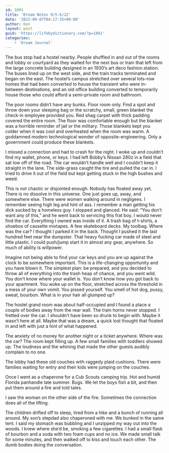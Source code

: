 ```yaml
---
id: 1091
title: 'Dream Notes 9/5-6/22'
date: '2022-09-07T04:17:35+00:00'
author: Ken
layout: post
guid: 'https://lifebydictionary.com/?p=1091'
categories:
    - 'Dream Journal'
---
```


The bus stop had a hostel nearby. People shuffled in and out of the rooms and lobby or courtyard as they waited for the next bus or train that left from the large concrete building designed in an 1930’s art deco fashion.station. The buses lined up on the west side, and the train tracks terminated and began on the east. The hostel’s campus stretched over several lots–row homes that had been converted to house the transient who were in-between destinations, and an old office building converted to temporarily house those who could afford a semi-private room and bathroom.

The poor rooms didn’t have any bunks. Floor room only. Find a spot and throw down your sleeping bag or the scratchy, small, green blanket the check-in employee provided you. Red shag carpet with thick padding covered the entire room. The floor was comfortable enough but the blanket was a horrible reminder of jail or the military. Those blankets kept you colder when it was cool and overheated when the room was warm. A goddamned modern technological wonder of opposite-engineering. Only a government could produce these blankets.

I missed a connection and had to crash for the night. I woke up and couldn’t find my wallet, phone, or keys. I had left Bobby’s Nissan 280z in a field that sat low off of the road. The car wouldn’t handle well and I couldn’t keep it straight in the lane. The side-grass caught the tire and pulled the car in. I tried to drive it out of the field but kept getting stuck in the high bushes and weed.

This is not chaotic or disjointed enough. Nobody has floated away yet. There is no dissolve in this universe. One just goes up, away, and somewhere else. There were women walking around in negligees. I remember seeing high leg and hint of ass. I remember a man getting his dick sucked by a homeless guy. I stopped and glanced. He said: “You don’t want any of this,” and he went back to servicing this frat boy. I would never find the car. Everything I owned was inside of it. A trash bag of t-shirts, a shoebox of cassette mixtapes. A few skateboard decks. My toolbag. Where was the car? I thought I parked it in the back. Thought I pushed it the last hundred feet near the dumpster. That heavy fucking car made of steel and little plastic. I could push/jump start it in almost any gear, anywhere. So much of ability is willpower.

Imagine not being able to find your car keys and you are up against the clock to be somewhere important. This is a life-changing opportunity and you have blown it. The simplest plan: be prepared, and you decided to throw all of everything into the trash heap of chance, and you went wild. You don’t know where your wallet is. You don’t know how you got back to your apartment. You woke up on the floor, stretched across the threshold in a mess of your own vomit. You pissed yourself. You smell of hot dog, pussy, sweat, bourbon. What is in your hair all glumped up?

The hostel grand room was about half-occupied and I found a place a couple of bodies away from the rear wall. The train horns never stopped. I fretted over the car. I shouldn’t have been so drunk to begin with. Maybe it wasn’t here at all. Maybe that was a dream, a quick lost thought that floated in and left with just a hint of what happened.

The anxiety of no money for another night or a ticket anywhere. Where was the car? The room kept filling up. A few small families with toddlers showed up. The loudness and the whining that made the other guests audibly complain to no one.

The lobby had these old couches with raggedy plaid cushions. There were families waiting for entry and their kids were jumping on the couches.

Once I went as a chaperone for a Cub Scouts camping trip. Hot and humid Florida panhandle late summer. Bugs. We let the boys fish a bit, and then put them around a fire and told tales.

I saw the woman on the other side of the fire. Sometimes the connection does all of the lifting.

The children drifted off to sleep, tired from a hike and a bunch of running all around. My son’s stepdad also chaperoned with me. We bunked in the same tent. I said my stomach was bubbling and I unzipped my way out into the woods. I knew where she’d be, smoking a few cigarettes. I had a small flask of bourbon and a soda with two foam cups and no ice. We made small talk for some minutes, and then walked off to kiss and touch each other. The dumb bodies doing the conversation.